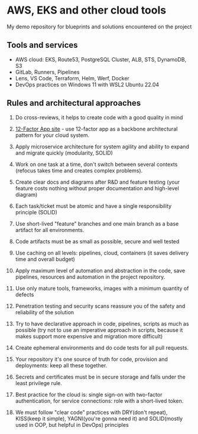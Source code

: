 # AWS, EKS and other cloud tools

My demo repository for blueprints and solutions encountered on the project

## Tools and services

- AWS cloud: EKS, Route53, PostgreSQL Cluster, ALB, STS, DynamoDB, S3   
- GitLab, Runners, Pipelines
- Lens, VS Code, Terraform, Helm, Werf, Docker
- DevOps practices on Windows 11 with WSL2 Ubuntu 22.04 

## Rules and architectural approaches

1. Do cross-reviews, it helps to create code with a good quality in mind

2. [12-Factor App site](https://12factor.net) - use 12-factor app as a backbone architectural pattern for your cloud system.

3. Apply microservice architecture for system agility and ability to expand and migrate quickly (modularity, SOLID)

4. Work on one task at a time, don't switch between several contexts (refocus takes time and creates complex problems).

5. Create clear docs and diagrams after R&D and feature testing (your feature costs nothing without proper documentation and high-level diagram)

6. Each task/ticket must be atomic and have a single responsibility principle (SOLID)

7. Use short-lived "feature" branches and one main branch as a base artifact for all environments.

8. Code artifacts must be as small as possible, secure and well tested

9. Use caching on all levels: pipelines, cloud, containers (it saves delivery time and overall budget)

10. Apply maximum level of automation and abstraction in the code, save pipelines, resources and automation in the project repository.

11. Use only mature tools, frameworks, images with a minimum quantity of defects

12. Penetration testing and security scans reassure you of the safety and reliability of the solution

13. Try to have declarative approach in code, pipelines, scripts as much as possible (try not to use an imperative approach in scripts, because it makes support more expensive and migration more difficult)

14. Create ephemeral environments and do code tests for all pull requests.

15. Your repository it's one source of truth for code, provision and deployments: keep all these together.

16. Secrets and certificates must be in secure storage and falls under the least privilege rule.

17. Best practice for the cloud is: single sign-on with two-factor authentication, for service connections: role with a short-lived token.

18. We must follow "clear code" practices with DRY(don't repeat), KISS(keep it simple), YAGNI(you're gonna need it) and SOLID(mostly used in OOP, but helpful in DevOps) principles
